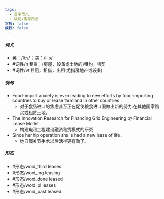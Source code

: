 ```yaml
---
tags:
  - 首字母/L
  - 级别/高考四级
掌握: false
模糊: false
---
```

##### 词义
- 英：/liːs/； 美：/liːs/
- #词性/n  租赁；(房屋、设备或土地的)租约，租契
- #词性/vt  租用，租借，出租(尤指房地产或设备)
##### 例句
- Food-import anxiety is even leading to new efforts by food-importing countries to buy or lease farmland in other countries .
	- 对于食品进口的焦虑甚至正在促使粮食进口国做出新的努力:在其他国家购买或租赁土地。
- The Innovation Research for Financing Grid Engineering by Financial Lease Model
	- 构建电网工程建设融资租赁模式的研究
- Since her hip operation she 's had a new lease of life .
	- 她自髋关节手术以后活得更有劲了。
##### 形态
- #形态/word_third leases
- #形态/word_ing leasing
- #形态/word_done leased
- #形态/word_pl leases
- #形态/word_past leased

